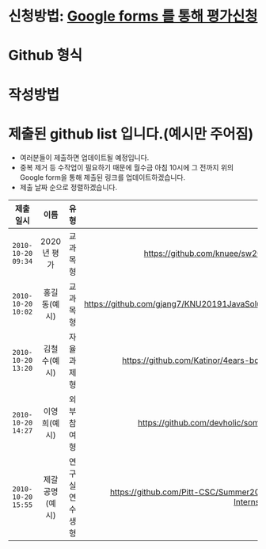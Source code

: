# 신청방법: [Google forms 를 통해 평가신청](https://docs.google.com/forms/d/e/1FAIpQLSeOBa-ypL9Fm6xFZpUE-ymmUlp2sy91yAHfeX8F_DAoFHW8nA/viewform?usp=sf_link)

# Github 형식 

# 작성방법 

# 제출된 github list 입니다.(예시만 주어짐)
* 여러분들이 제출하면 업데이트될 예정입니다.
* 중복 제거 등 수작업이 필요하기 때문에 월수금 아침 10시에 그 전까지 위의 Google form을 통해 제출된 링크를 업데이트하겠습니다.
* 제출 날짜 순으로 정렬하겠습니다.

| 제출일시 | 이름 | 유형 | 주소 |
|---|:---:|---:|---:|
| `2010-10-20 09:34` | 2020년 평가 | 교과목형 | https://github.com/knuee/sw2020/ |
| `2010-10-20 10:02` | 홍길동(예시) | 교과목형 | https://github.com/gjang7/KNU20191JavaSolution |
| `2010-10-20 13:20` | 김철수(예시) | 자율과제형  | https://github.com/Katinor/4ears-bot_V3 |
| `2010-10-20 14:27` | 이영희(예시) | 외부참여형  | https://github.com/devholic/somalife |
| `2010-10-20 15:55` | 제갈공명(예시) | 연구실연수생형  | https://github.com/Pitt-CSC/Summer2021-Internships |
